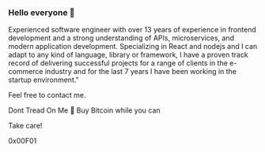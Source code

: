 ### Hello everyone 👋

Experienced software engineer with over 13 years of experience in frontend development and a strong understanding of APIs, microservices, and modern application development. Specializing in React and nodejs and I can adapt to any kind of language, library or framework, I have a proven track record of delivering successful projects for a range of clients in the e-commerce industry and for the last 7 years I have been working in the startup environment."

Feel free to contact me.

Dont Tread On Me 🐍
Buy Bitcoin while you can

Take care!

0x00F01
